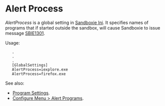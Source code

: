 # Alert Process

_AlertProcess_ is a global setting in [Sandboxie Ini](SandboxieIni.md). It specifies names of programs that if started outside the sandbox, will cause Sandboxie to issue message [SBIE1301](SBIE1301.md).

Usage:
```
   .
   .
   .
   [GlobalSettings]
   AlertProcess=iexplore.exe
   AlertProcess=firefox.exe
```


See also:
* [Program Settings](ProgramSettings.md).
* [Configure Menu > Alert Programs](ConfigureMenu.md#program-alerts).
